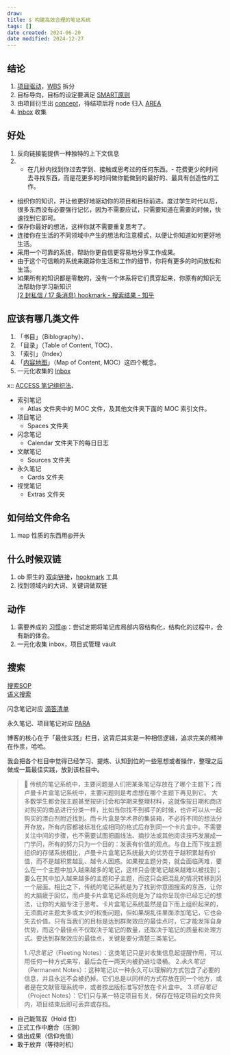 ```yaml
---
draw:
title: $ 构建高效合理的笔记系统
tags: []
date created: 2024-06-20
date modified: 2024-12-27
---
```


## 结论

1. [项目驱动](项目驱动.md)，[WBS](WBS.md) 拆分
2. 目标导向，目标的设定要满足 [SMART原则](SMART原则.md)
3. 由项目衍生出 [concept](2%20第二大脑/2%20飞轮/3%20项目系统/笔记系统/concept.md)，待结项后将 node 归入 [AREA](AREA)
4. [Inbox](Inbox.md) 收集

## 好处

 1. 反向链接能提供一种独特的上下文信息
 2. - 在几秒内找到你过去学到、接触或思考过的任何东西。- 花费更少的时间去寻找东西，而是花更多的时间做你能做到的最好的、最具有创造性的工作。
- 组织你的知识，并让他更好地驱动你的项目和目标前进。度过学生时代以后，很多东西没有必要强行记忆，因为不需要应试，只需要知道在需要的时候，快速找到它即可。
- 保存你最好的想法，这样你就不需要重复思考了。
- 连接你在生活的不同领域中产生的想法和注意模式，以便让你知道如何更好地生活。
- 采用一个可靠的系统，帮助你更自信更容易地分享工作成果。
- 由于这个可信赖的系统来跟踪你生活和工作的细节，你将有更多的时间放松和生活。
- 如果所有的知识都是零散的，没有一个体系将它们贯穿起来，你原有的知识无法帮助你学习新知识  
[(2 封私信 / 17 条消息) hookmark - 搜索结果 - 知乎](https://www.zhihu.com/search?type=content&q=hookmark)

## 应该有哪几类文件

1. 「书目」（Biblography）、
2. 「目录」（Table of Content, TOC）、
3. 「索引」（Index）
4. 「[内容地图](内容地图)」（Map of Content, MOC）这四个概念。
5. 一元化收集的 [Inbox](Inbox.md)

x:: [ACCESS 笔记组织法](ACCESS%20笔记组织法)、

- 索引笔记
	- Atlas 文件夹中的 MOC 文件，及其他文件夹下面的 MOC 索引文件。
- 项目笔记
	- Spaces 文件夹
- 闪念笔记
	- Calendar 文件夹下的每日日志
- 文献笔记
	- Sources 文件夹
- 永久笔记
	- Cards 文件夹
- 视觉笔记
	- Extras 文件夹
	

## 如何给文件命名

1. map 性质的东西用@开头

## 什么时候双链

1. ob 原生的 [双向链接](双向链接.md)，[hookmark](hookmark.md) 工具
2. 找到领域内的大词、关键词做双链

## 动作

1. 需要养成的 [习惯@](习惯@.md)：尝试定期将笔记库局部内容结构化，结构化的过程中，会有新的体会。
2. 一元化收集 inbox，项目式管理 vault

## 搜索

[搜索SOP](搜索SOP.md)  
[语义搜索](2%20第二大脑/1%20知识/CS/人工智能/语义搜索.md)

闪念笔记对应 [滴答清单](滴答清单.md)

永久笔记、项目笔记对应 [PARA](2%20第二大脑/2%20沉淀/个人信息管理系统/PARA)

<!-- more -->

博客的核心在于「最佳实践」栏目，这背后其实是一种相信逻辑，追求完美的精神在作祟，哈哈。

我会把各个栏目中觉得已经学习、提炼、认知到位的一些思想或者操作，整理之后做成一篇最佳实践，放到该栏目中。

> 📌 传统的笔记系统中，主要问题是人们把某条笔记存放在了哪个主题下；而卢曼卡片盒笔记系统中，主要问题则是考虑想在哪个主题下再见到它。
> 大多数学生都会按主题甚至按研讨会和学期来整理材料，这就像按日期和商店对购买的商品进行分类一样，比如当你找不到裤子的时候，也许可以从一起购买的漂白剂附近找到。而卡片盒是学术界的集装箱，不必将不同的想法分开存放，所有内容都被标准化成相同的格式后存到同一个卡片盒中。不需要关注中间的步骤，也不需要试图把画线法、摘抄法或其他阅读技巧发展成一门学问，所有的努力只为一个目的：发表有价值的观点。与自上而下按主题组织的存储系统相比，卢曼卡片盒笔记系统最大的优势在于越积累越有价值，而不是越积累越乱、越令人困惑。如果按主题分类，就会面临两难，要么在一个主题中加入越来越多的笔记，这样只会使笔记越来越难以被找到；要么在其中加入越来越多的主题和子主题，而这只会把混乱的情况转移到另一个层面。相比之下，传统的笔记系统是为了找到你意图搜索的东西，让你的大脑疲于回忆，而卢曼卡片盒笔记系统则是为了给你呈现你已经忘记的想法，让你的大脑专注于思考。卡片盒笔记系统虽然是自下而上组织起来的，无须面对主题太多或太少的权衡问题，但如果胡乱往里面添加笔记，它也会失去价值。只有当我们的目标是达到群聚效应的最佳点时，它才能发挥自身优势，而这个最佳点不仅取决于笔记的数量，还取决于笔记的质量和处理方式。要达到群聚效应的最佳点，关键是要分清楚三类笔记。
>
> 1.*闪念笔记*（Fleeting Notes）：这类笔记只是对收集信息起提醒作用，可以用任何一种方式来写，最后会在一两天内被扔进垃圾桶。
> 2.*永久笔记*（Permanent Notes）：这种笔记以一种永久可以理解的方式包含了必要的信息，并且永远不会被扔掉。它们总是以同样的方式存放在同一个地方，或者是在文献管理系统中，或者按出版标准写好放在卡片盒中。
> 3.*项目笔记*（Project Notes）：它们只与某一特定项目有关，保存在特定项目的文件夹内，项目结束后即可丢弃或存档。

- 自己能驾驭（Hold 住）
- 正式工作中磨合（压测）
- 做出成果（信仰充值）
- 敢于放弃（等待时机）
